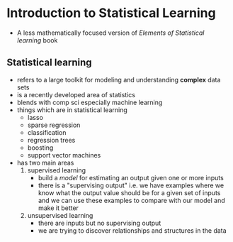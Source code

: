 # Introduction to Statistical Learning

- A less mathematically focused version of _Elements of Statistical learning_
  book

## Statistical learning

- refers to a large toolkit for modeling and understanding **complex** data sets
- is a recently developed area of statistics
- blends with comp sci especially machine learning
- things which are in statistical learning
    - lasso
    - sparse regression
    - classification
    - regression trees
    - boosting
    - support vector machines
- has two main areas
    1. supervised learning
        - build a _model_ for estimating an output given one or more inputs
        - there is a "supervising output" i.e. we have examples where we know
          what the output value should be for a given set of inputs and we can
          use these examples to compare with our model and make it better
    2. unsupervised learning
        - there are inputs but no supervising output
        - we are trying to discover relationships and structures in the data
